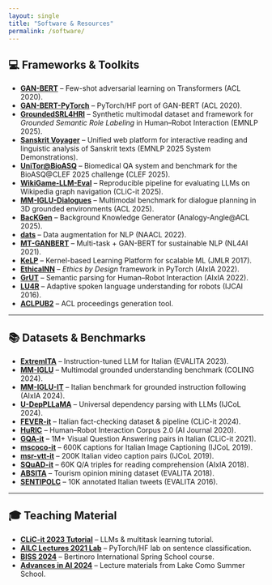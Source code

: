 ```yaml
---
layout: single
title: "Software & Resources"
permalink: /software/
---
```


## 💻 Frameworks & Toolkits
- **[GAN-BERT](https://github.com/crux82/ganbert)** – Few-shot adversarial learning on Transformers (ACL 2020).  
- **[GAN-BERT-PyTorch](https://github.com/crux82/ganbert-pytorch)** – PyTorch/HF port of GAN-BERT (ACL 2020).  
- **[GroundedSRL4HRI](https://github.com/crux82/GroundedSRL4HRI)** – Synthetic multimodal dataset and framework for *Grounded Semantic Role Labeling* in Human–Robot Interaction (EMNLP 2025).  
- **[Sanskrit Voyager](https://www.sanskritvoyager.com/)** – Unified web platform for interactive reading and linguistic analysis of Sanskrit texts (EMNLP 2025 System Demonstrations).
- **[UniTor@BioASQ](https://github.com/crux82/BioASQ2025-UNITOR)** – Biomedical QA system and benchmark for the BioASQ@CLEF 2025 challenge (CLEF 2025).  
- **[WikiGame-LLM-Eval](https://github.com/crux82/wikigame-llm-eval)** – Reproducible pipeline for evaluating LLMs on Wikipedia graph navigation (CLiC-it 2025).  
- **[MM-IGLU-Dialogues](https://github.com/crux82/MM-IGLU-Dialogues)** – Multimodal benchmark for dialogue planning in 3D grounded environments (ACL 2025).  
- **[BacKGen](https://github.com/crux82/BacKGen)** – Background Knowledge Generator (Analogy-Angle@ACL 2025).  
- **[dats](https://github.com/crux82/dats)** – Data augmentation for NLP (NAACL 2022).  
- **[MT-GANBERT](https://github.com/crux82/mt-ganbert)** – Multi-task + GAN-BERT for sustainable NLP (NL4AI 2021).  
- **[KeLP](http://www.kelp-ml.org/)** – Kernel-based Learning Platform for scalable ML (JMLR 2017).  
- **[EthicalNN](https://github.com/crux82/nn-ebd)** – *Ethics by Design* framework in PyTorch (AIxIA 2022).  
- **[GrUT](https://github.com/crux82/grut)** – Semantic parsing for Human–Robot Interaction (AIxIA 2022).  
- **[LU4R](http://sag.art.uniroma2.it/lu4r.html)** – Adaptive spoken language understanding for robots (IJCAI 2016).  
- **[ACLPUB2](https://github.com/rycolab/aclpub2)** – ACL proceedings generation tool.  

---

## 📚 Datasets & Benchmarks
- **[ExtremITA](https://github.com/crux82/ExtremITA)** – Instruction-tuned LLM for Italian (EVALITA 2023).  
- **[MM-IGLU](https://github.com/crux82/MM-IGLU)** – Multimodal grounded understanding benchmark (COLING 2024).  
- **[MM-IGLU-IT](https://github.com/crux82/MM-IGLU-IT)** – Italian benchmark for grounded instruction following (AIxIA 2024).  
- **[U-DepPLLaMA](https://github.com/crux82/u-deppllama)** – Universal dependency parsing with LLMs (IJCoL 2024).  
- **[FEVER-it](https://github.com/crux82/FEVER-it)** – Italian fact-checking dataset & pipeline (CLiC-it 2024).  
- **[HuRIC](https://github.com/crux82/huric)** – Human–Robot Interaction Corpus 2.0 (AI Journal 2020).  
- **[GQA-it](https://github.com/crux82/gqa-it)** – 1M+ Visual Question Answering pairs in Italian (CLiC-it 2021).  
- **[mscoco-it](https://github.com/crux82/mscoco-it)** – 600K captions for Italian Image Captioning (IJCoL 2019).  
- **[msr-vtt-it](https://github.com/crux82/msr-vtt-it)** – 200K Italian video caption pairs (IJCoL 2019).  
- **[SQuAD-it](https://github.com/crux82/squad-it)** – 60K Q/A triples for reading comprehension (AIxIA 2018).  
- **[ABSITA](http://sag.art.uniroma2.it/absita/)** – Tourism opinion mining dataset (EVALITA 2018).  
- **[SENTIPOLC](http://www.di.unito.it/~tutreeb/sentipolc-evalita16/)** – 10K annotated Italian tweets (EVALITA 2016).  

---

## 🎓 Teaching Material
- **[CLiC-it 2023 Tutorial](https://github.com/crux82/CLiC-it_2023_tutorial)** – LLMs & multitask learning tutorial.  
- **[AILC Lectures 2021 Lab](https://github.com/crux82/AILC-lectures2021-lab)** – PyTorch/HF lab on sentence classification.  
- **[BISS 2024](https://github.com/crux82/BISS-2024)** – Bertinoro International Spring School course.  
- **[Advances in AI 2024](https://github.com/crux82/advances-in-ai-2024)** – Lecture materials from Lake Como Summer School.  
